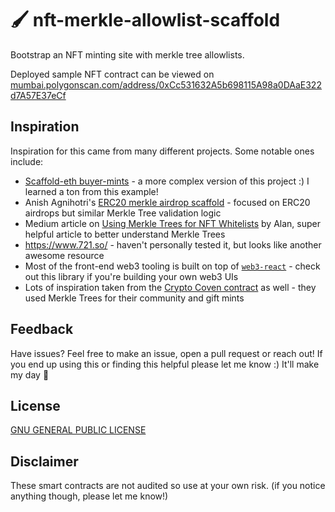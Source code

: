 # 🖌️ nft-merkle-allowlist-scaffold
Bootstrap an NFT minting site with merkle tree allowlists.

Deployed sample NFT contract can be viewed on [mumbai.polygonscan.com/address/0xCc531632A5b698115A98a0DAaE322d7A57E37eCf](https://mumbai.polygonscan.com/address/0xCc531632A5b698115A98a0DAaE322d7A57E37eCf#code)

## Inspiration
Inspiration for this came from many different projects. Some notable ones include:
- [Scaffold-eth buyer-mints](https://github.com/scaffold-eth/scaffold-eth/tree/buyer-mints-nft) - a more complex version of this project :) I learned a ton from this example!
- Anish Agnihotri's [ERC20 merkle airdrop scaffold](https://github.com/Anish-Agnihotri/merkle-airdrop-starter) - focused on ERC20 airdrops but similar Merkle Tree validation logic
- Medium article on [Using Merkle Trees for NFT Whitelists](https://medium.com/@ItsCuzzo/using-merkle-trees-for-nft-whitelists-523b58ada3f9) by Alan, super helpful article to better understand Merkle Trees
- https://www.721.so/ - haven't personally tested it, but looks like another awesome resource
- Most of the front-end web3 tooling is built on top of [`web3-react`](https://github.com/NoahZinsmeister/web3-react) - check out this library if you're building your own web3 UIs
- Lots of inspiration taken from the [Crypto Coven contract](https://etherscan.io/address/0x5180db8f5c931aae63c74266b211f580155ecac8#contracts) as well - they used Merkle Trees for their community and gift mints


## Feedback
Have issues? Feel free to make an issue, open a pull request or reach out! If you end up using this or finding this helpful please let me know :) It'll make my day 🤩

## License
[GNU GENERAL PUBLIC LICENSE
](LICENSE)

## Disclaimer
These smart contracts are not audited so use at your own risk. (if you notice anything though, please let me know!)
